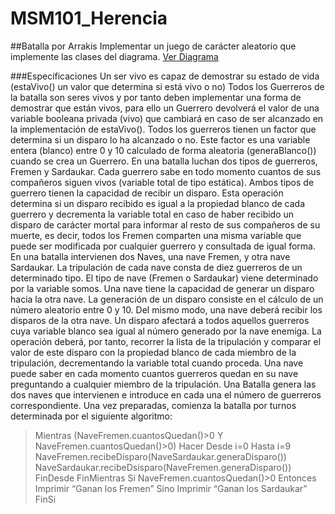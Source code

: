 # MSM101_Herencia
##Batalla por Arrakis
Implementar un juego de carácter aleatorio que implemente las clases del diagrama.
[Ver Diagrama](http://i.imgur.com/kqfRYX2.png)

###Especificaciones
Un ser vivo es capaz de demostrar su estado de vida (estaVivo() un valor que determina si está vivo o no)
Todos los Guerreros de la batalla son seres vivos y por tanto deben implementar una forma de demostrar que están vivos, para ello un Guerrero devolverá el valor de una variable booleana privada (vivo) que cambiará en caso de ser alcanzado en la implementación de estaVivo(). Todos los guerreros tienen un factor que determina si un disparo lo ha alcanzado o no. Este factor es una variable entera (blanco) entre 0 y 10 calculado de forma aleatoria (generaBlanco()) cuando se crea un Guerrero.
En una batalla luchan dos tipos de guerreros, Fremen y Sardaukar. Cada guerrero sabe en todo momento cuantos de sus compañeros siguen vivos (variable total de tipo estática). Ambos tipos de guerrero tienen la capacidad de recibir un disparo. Esta operación determina si un disparo recibido es igual a la propiedad blanco de cada guerrero y decrementa la variable total en caso de haber recibido un disparo de carácter mortal para informar al resto de sus compañeros de su muerte, es decir, todos los Fremen comparten una misma variable que puede ser modificada por cualquier guerrero y consultada de igual forma.
En una batalla intervienen dos Naves, una nave Fremen, y otra nave Sardaukar. La tripulación de cada nave consta de diez guerreros de un determinado tipo. El tipo de nave (Fremen o Sardaukar) viene determinado por la variable somos. Una nave tiene la capacidad de generar un disparo hacia la otra nave. La generación de un disparo consiste en el cálculo de un número aleatorio entre 0 y 10. Del mismo modo, una nave deberá recibir los disparos de la otra nave. Un disparo afectará a todos aquellos guerreros cuya variable blanco sea igual al número generado por la nave enemiga. La operación deberá, por tanto, recorrer la lista de la tripulación y comparar el valor de este disparo con la propiedad blanco de cada miembro de la tripulación, decrementando la variable total cuando proceda. Una nave puede saber en cada momento cuantos guerreros quedan en su nave preguntando a cualquier miembro de la tripulación.
Una Batalla genera las dos naves que intervienen e introduce en cada una el número de guerreros correspondiente. Una vez preparadas, comienza la batalla por turnos determinada por el siguiente algoritmo:
>Mientras (NaveFremen.cuantosQuedan()>0 Y NaveFremen.cuantosQuedan()>0) Hacer 
>  Desde i=0 Hasta i=9
>    NaveFremen.recibeDisparo(NaveSardaukar.generaDisparo())
>    NaveSardaukar.recibeDsisparo(NaveFremen.generaDisparo()) 
>  FinDesde
>FinMientras
>Si NaveFremen.cuantosQuedan()>0 Entonces
>  Imprimir “Ganan los Fremen” 
>Sino
>  Imprimir “Ganan los Sardaukar” FinSi
